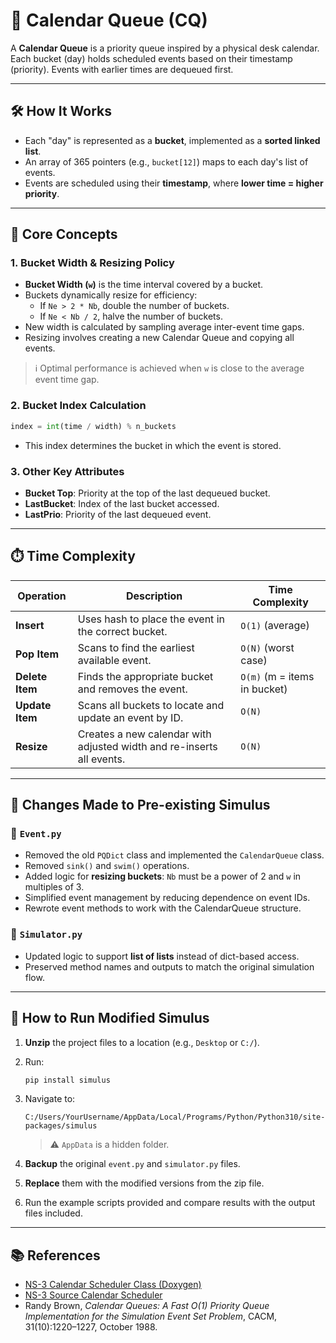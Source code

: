 
# 📅 Calendar Queue (CQ)

A **Calendar Queue** is a priority queue inspired by a physical desk calendar. Each bucket (day) holds scheduled events based on their timestamp (priority). Events with earlier times are dequeued first.

---

## 🛠️ How It Works

- Each "day" is represented as a **bucket**, implemented as a **sorted linked list**.
- An array of 365 pointers (e.g., `bucket[12]`) maps to each day's list of events.
- Events are scheduled using their **timestamp**, where **lower time = higher priority**.

---

## 📌 Core Concepts

### 1. Bucket Width & Resizing Policy

- **Bucket Width (`w`)** is the time interval covered by a bucket.
- Buckets dynamically resize for efficiency:
  - If `Ne > 2 * Nb`, double the number of buckets.
  - If `Ne < Nb / 2`, halve the number of buckets.
- New width is calculated by sampling average inter-event time gaps.
- Resizing involves creating a new Calendar Queue and copying all events.

> ℹ️ Optimal performance is achieved when `w` is close to the average event time gap.

### 2. Bucket Index Calculation

```python
index = int(time / width) % n_buckets
````

* This index determines the bucket in which the event is stored.

### 3. Other Key Attributes

* **Bucket Top**: Priority at the top of the last dequeued bucket.
* **LastBucket**: Index of the last bucket accessed.
* **LastPrio**: Priority of the last dequeued event.

---

## ⏱️ Time Complexity

| Operation       | Description                                                           | Time Complexity              |
| --------------- | --------------------------------------------------------------------- | ---------------------------- |
| **Insert**      | Uses hash to place the event in the correct bucket.                   | `O(1)` (average)             |
| **Pop Item**    | Scans to find the earliest available event.                           | `O(N)` (worst case)          |
| **Delete Item** | Finds the appropriate bucket and removes the event.                   | `O(m)` (m = items in bucket) |
| **Update Item** | Scans all buckets to locate and update an event by ID.                | `O(N)`                       |
| **Resize**      | Creates a new calendar with adjusted width and re-inserts all events. | `O(N)`                       |

---

## 🧪 Changes Made to Pre-existing Simulus

### 📁 `Event.py`

* Removed the old `PQDict` class and implemented the `CalendarQueue` class.
* Removed `sink()` and `swim()` operations.
* Added logic for **resizing buckets**: `Nb` must be a power of 2 and `w` in multiples of 3.
* Simplified event management by reducing dependence on event IDs.
* Rewrote event methods to work with the CalendarQueue structure.

### 📁 `Simulator.py`

* Updated logic to support **list of lists** instead of dict-based access.
* Preserved method names and outputs to match the original simulation flow.

---

## 🚀 How to Run Modified Simulus

1. **Unzip** the project files to a location (e.g., `Desktop` or `C:/`).
2. Run:

   ```bash
   pip install simulus
   ```
3. Navigate to:

   ```
   C:/Users/YourUsername/AppData/Local/Programs/Python/Python310/site-packages/simulus
   ```

   > ⚠️ `AppData` is a hidden folder.
4. **Backup** the original `event.py` and `simulator.py` files.
5. **Replace** them with the modified versions from the zip file.
6. Run the example scripts provided and compare results with the output files included.

---

## 📚 References

* [NS-3 Calendar Scheduler Class (Doxygen)](https://netdb.cis.upenn.edu/rapidnet/doxygen/html/classns3_1_1_calendar_scheduler.html#_details)
* [NS-3 Source Calendar Scheduler](https://www.nsnam.org/docs/release/3.18/doxygen/calendar-scheduler_8cc_source.html)
* Randy Brown, *Calendar Queues: A Fast O(1) Priority Queue Implementation for the Simulation Event Set Problem*, CACM, 31(10):1220–1227, October 1988.

